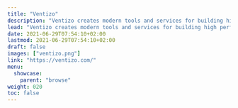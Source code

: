 ```yaml
---
title: "Ventizo"
description: "Ventizo creates modern tools and services for building high performance digital businesses."
lead: "Ventizo creates modern tools and services for building high performance digital businesses."
date: 2021-06-29T07:54:10+02:00
lastmod: 2021-06-29T07:54:10+02:00
draft: false
images: ["ventizo.png"]
link: "https://ventizo.com/"
menu:
  showcase:
    parent: "browse"
weight: 020
toc: false
---
```

